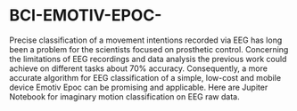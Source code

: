 # BCI-EMOTIV-EPOC-

Precise classification of a movement intentions recorded via EEG has long been a problem for the scientists focused on prosthetic control. Concerning the limitations of EEG recordings and data analysis the previous work could achieve on different tasks about 70% accuracy. Consequently, a more accurate algorithm for EEG classification of a simple, low-cost and mobile device Emotiv Epoc can be promising and applicable.
Here are Jupiter Notebook for imaginary motion classification on EEG raw data. 
